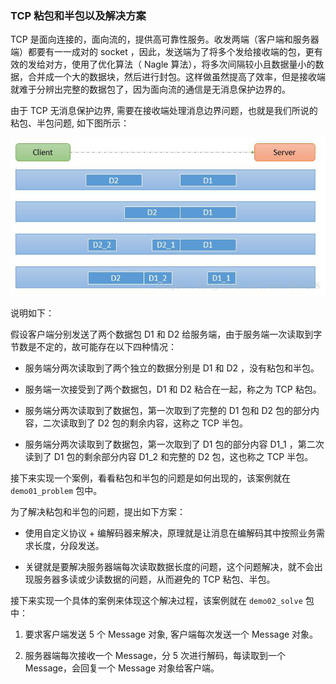 ### TCP 粘包和半包以及解决方案

TCP 是面向连接的，面向流的，提供高可靠性服务。收发两端（客户端和服务器端）都要有一一成对的 socket ，因此，发送端为了将多个发给接收端的包，更有效的发给对方，使用了优化算法（ Nagle 算法），将多次间隔较小且数据量小的数据，合并成一个大的数据块，然后进行封包。这样做虽然提高了效率，但是接收端就难于分辨出完整的数据包了，因为面向流的通信是无消息保护边界的。

由于 TCP 无消息保护边界, 需要在接收端处理消息边界问题，也就是我们所说的粘包、半包问题, 如下图所示：

![img.png](assets/img.png)

说明如下：

假设客户端分别发送了两个数据包 D1 和 D2 给服务端，由于服务端一次读取到字节数是不定的，故可能存在以下四种情况：

* 服务端分两次读取到了两个独立的数据分别是 D1 和 D2 ，没有粘包和半包。

* 服务端一次接受到了两个数据包，D1 和 D2 粘合在一起，称之为 TCP 粘包。

* 服务端分两次读取到了数据包，第一次取到了完整的 D1 包和 D2 包的部分内容，二次读取到了 D2 包的剩余内容，这称之 TCP 半包。

* 服务端分两次读取到了数据包，第一次取到了 D1 包的部分内容 D1_1 ，第二次读到了 D1 包的剩余部分内容 D1_2 和完整的 D2 包，这也称之 TCP 半包。

接下来实现一个案例，看看粘包和半包的问题是如何出现的，该案例就在 `demo01_problem` 包中。

为了解决粘包和半包的问题，提出如下方案：

* 使用自定义协议 + 编解码器来解决，原理就是让消息在编解码其中按照业务需求长度，分段发送。

* 关键就是要解决服务器端每次读取数据长度的问题，这个问题解决，就不会出现服务器多读或少读数据的问题，从而避免的 TCP 粘包、半包。

接下来实现一个具体的案例来体现这个解决过程，该案例就在 `demo02_solve` 包中：

1. 要求客户端发送 5 个 Message 对象, 客户端每次发送一个 Message 对象。

2. 服务器端每次接收一个 Message，分 5 次进行解码，每读取到一个 Message，会回复一个 Message 对象给客户端。
